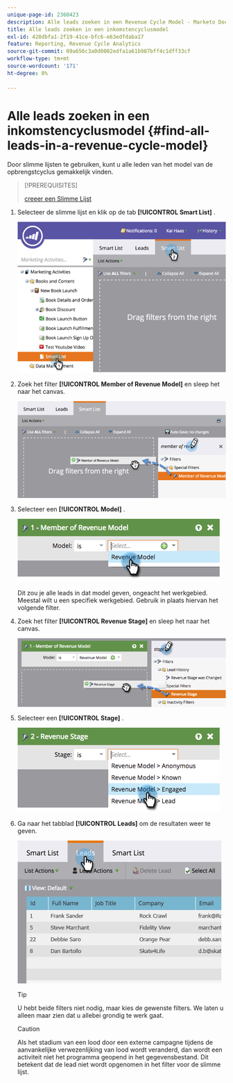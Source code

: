 ```yaml
---
unique-page-id: 2360423
description: Alle leads zoeken in een Revenue Cycle Model - Marketo Docs - Productdocumentatie
title: Alle leads zoeken in een inkomstencyclusmodel
exl-id: 428dbfa1-2f19-41ce-bfc6-e63edfdaba17
feature: Reporting, Revenue Cycle Analytics
source-git-commit: 09a656c3a0d0002edfa1a61b987bff4c1dff33cf
workflow-type: tm+mt
source-wordcount: '171'
ht-degree: 0%

---
```


# Alle leads zoeken in een inkomstencyclusmodel {#find-all-leads-in-a-revenue-cycle-model}

Door slimme lijsten te gebruiken, kunt u alle leden van het model van de opbrengstcyclus gemakkelijk vinden.

>[!PREREQUISITES]
>
>[ creeer een Slimme Lijst ](/help/marketo/product-docs/core-marketo-concepts/smart-lists-and-static-lists/creating-a-smart-list/create-a-smart-list.md)

1. Selecteer de slimme lijst en klik op de tab **[!UICONTROL Smart List]** .

   ![](assets/image2015-4-29-14-3a6-3a36.png)

1. Zoek het filter **[!UICONTROL Member of Revenue Model]** en sleep het naar het canvas.

   ![](assets/image2015-4-29-14-3a12-3a33.png)

1. Selecteer een **[!UICONTROL Model]** .

   ![](assets/image2015-5-13-18-3a2-3a23.png)

   Dit zou je alle leads in dat model geven, ongeacht het werkgebied. Meestal wilt u een specifiek werkgebied. Gebruik in plaats hiervan het volgende filter.

1. Zoek het filter **[!UICONTROL Revenue Stage]** en sleep het naar het canvas.

   ![](assets/image2015-5-13-17-3a27-3a0.png)

1. Selecteer een **[!UICONTROL Stage]** .

   ![](assets/image2015-5-13-17-3a31-3a9.png)

1. Ga naar het tabblad **[!UICONTROL Leads]** om de resultaten weer te geven.

   ![](assets/2.png)

   >[!TIP]
   >
   >U hebt beide filters niet nodig, maar kies de gewenste filters. We laten u alleen maar zien dat u allebei grondig te werk gaat.

   >[!CAUTION]
   >
   >Als het stadium van een lood door een externe campagne tijdens de aanvankelijke verwezenlijking van lood wordt veranderd, dan wordt een activiteit niet het programma geopend in het gegevensbestand. Dit betekent dat de lead niet wordt opgenomen in het filter voor de slimme lijst.

